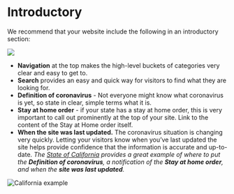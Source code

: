 # Introductory

We recommend that your website include the following in an introductory section:

![](https://paper-attachments.dropbox.com/s_AFB08FCF419066C006E599F7596BE2FAB19D791C3F7DE75880CBBC14F3D92746_1586555579190_image.png)

* **Navigation** at the top makes the high-level buckets of categories very clear and easy to get to.
* **Search** provides an easy and quick way for visitors to find what they are looking for.
* **Definition of coronavirus** - Not everyone might know what coronavirus is yet, so state in clear, simple terms what it is.
* **Stay at home order** - if your state has a stay at home order, this is very important to call out prominently at the top of your site. Link to the content of the Stay at Home order itself.
* **When the site was last updated.** The coronavirus situation is changing very quickly. Letting your visitors know when you’ve last updated the site helps provide confidence that the information is accurate and up-to-date. _The_ [_State of California_](https://covid19.ca.gov/) _provides a great example of where to put the_ _**Definition of coronavirus**, a notification of the_ _**Stay at home order**, and when the_ _**site was last updated**._ 

![California example](https://paper-attachments.dropbox.com/s_AFB08FCF419066C006E599F7596BE2FAB19D791C3F7DE75880CBBC14F3D92746_1586388700208_Screen+Shot+2020-04-08+at+3.21.11+PM.png)

